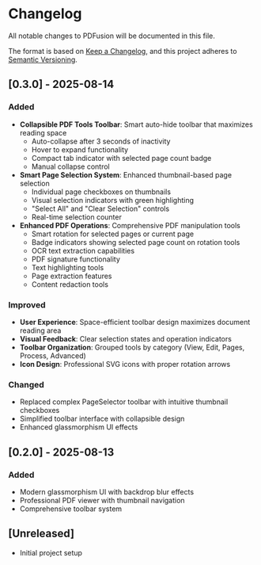 
# Changelog

All notable changes to PDFusion will be documented in this file.

The format is based on [Keep a Changelog](https://keepachangelog.com/en/1.0.0/), and this project adheres to [Semantic Versioning](https://semver.org/spec/v2.0.0.html).

## [0.3.0] - 2025-08-14

### Added
- **Collapsible PDF Tools Toolbar**: Smart auto-hide toolbar that maximizes reading space
  - Auto-collapse after 3 seconds of inactivity
  - Hover to expand functionality
  - Compact tab indicator with selected page count badge
  - Manual collapse control
- **Smart Page Selection System**: Enhanced thumbnail-based page selection
  - Individual page checkboxes on thumbnails
  - Visual selection indicators with green highlighting
  - "Select All" and "Clear Selection" controls
  - Real-time selection counter
- **Enhanced PDF Operations**: Comprehensive PDF manipulation tools
  - Smart rotation for selected pages or current page
  - Badge indicators showing selected page count on rotation tools
  - OCR text extraction capabilities
  - PDF signature functionality
  - Text highlighting tools
  - Page extraction features
  - Content redaction tools

### Improved
- **User Experience**: Space-efficient toolbar design maximizes document reading area
- **Visual Feedback**: Clear selection states and operation indicators
- **Toolbar Organization**: Grouped tools by category (View, Edit, Pages, Process, Advanced)
- **Icon Design**: Professional SVG icons with proper rotation arrows

### Changed
- Replaced complex PageSelector toolbar with intuitive thumbnail checkboxes
- Simplified toolbar interface with collapsible design
- Enhanced glassmorphism UI effects

## [0.2.0] - 2025-08-13

### Added
- Modern glassmorphism UI with backdrop blur effects
- Professional PDF viewer with thumbnail navigation
- Comprehensive toolbar system

## [Unreleased]
- Initial project setup

